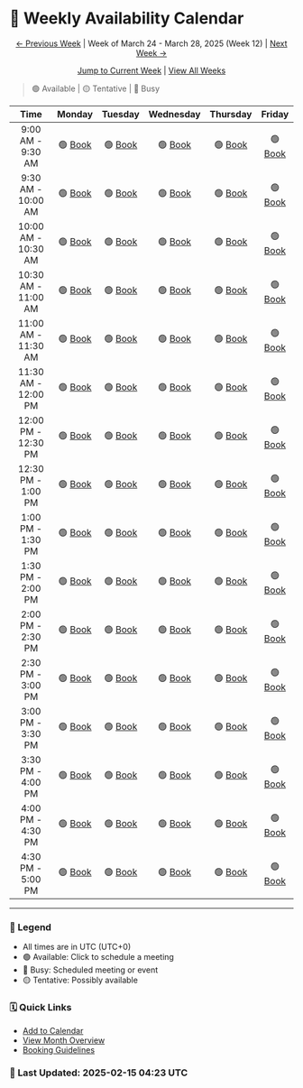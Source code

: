 # 📅 Weekly Availability Calendar

<div align="center">

[← Previous Week](/future/2025-W12.md) | Week of March 24 - March 28, 2025 (Week 12) | [Next Week →](/future/2025-W14.md)

[Jump to Current Week](/README.md) | [View All Weeks](/calendar-index.md)
</div>

> 🟢 Available | 🟡 Tentative | 🔴 Busy 

| Time | Monday | Tuesday | Wednesday | Thursday | Friday |
|:----:|:------:|:--------:|:---------:|:--------:|:------:|
| 9:00 AM - 9:30 AM | 🟢 [Book](https://cal.com) | 🟢 [Book](https://cal.com) | 🟢 [Book](https://cal.com) | 🟢 [Book](https://cal.com) | 🟢 [Book](https://cal.com) |
| 9:30 AM - 10:00 AM | 🟢 [Book](https://cal.com) | 🟢 [Book](https://cal.com) | 🟢 [Book](https://cal.com) | 🟢 [Book](https://cal.com) | 🟢 [Book](https://cal.com) |
| 10:00 AM - 10:30 AM | 🟢 [Book](https://cal.com) | 🟢 [Book](https://cal.com) | 🟢 [Book](https://cal.com) | 🟢 [Book](https://cal.com) | 🟢 [Book](https://cal.com) |
| 10:30 AM - 11:00 AM | 🟢 [Book](https://cal.com) | 🟢 [Book](https://cal.com) | 🟢 [Book](https://cal.com) | 🟢 [Book](https://cal.com) | 🟢 [Book](https://cal.com) |
| 11:00 AM - 11:30 AM | 🟢 [Book](https://cal.com) | 🟢 [Book](https://cal.com) | 🟢 [Book](https://cal.com) | 🟢 [Book](https://cal.com) | 🟢 [Book](https://cal.com) |
| 11:30 AM - 12:00 PM | 🟢 [Book](https://cal.com) | 🟢 [Book](https://cal.com) | 🟢 [Book](https://cal.com) | 🟢 [Book](https://cal.com) | 🟢 [Book](https://cal.com) |
| 12:00 PM - 12:30 PM | 🟢 [Book](https://cal.com) | 🟢 [Book](https://cal.com) | 🟢 [Book](https://cal.com) | 🟢 [Book](https://cal.com) | 🟢 [Book](https://cal.com) |
| 12:30 PM - 1:00 PM | 🟢 [Book](https://cal.com) | 🟢 [Book](https://cal.com) | 🟢 [Book](https://cal.com) | 🟢 [Book](https://cal.com) | 🟢 [Book](https://cal.com) |
| 1:00 PM - 1:30 PM | 🟢 [Book](https://cal.com) | 🟢 [Book](https://cal.com) | 🟢 [Book](https://cal.com) | 🟢 [Book](https://cal.com) | 🟢 [Book](https://cal.com) |
| 1:30 PM - 2:00 PM | 🟢 [Book](https://cal.com) | 🟢 [Book](https://cal.com) | 🟢 [Book](https://cal.com) | 🟢 [Book](https://cal.com) | 🟢 [Book](https://cal.com) |
| 2:00 PM - 2:30 PM | 🟢 [Book](https://cal.com) | 🟢 [Book](https://cal.com) | 🟢 [Book](https://cal.com) | 🟢 [Book](https://cal.com) | 🟢 [Book](https://cal.com) |
| 2:30 PM - 3:00 PM | 🟢 [Book](https://cal.com) | 🟢 [Book](https://cal.com) | 🟢 [Book](https://cal.com) | 🟢 [Book](https://cal.com) | 🟢 [Book](https://cal.com) |
| 3:00 PM - 3:30 PM | 🟢 [Book](https://cal.com) | 🟢 [Book](https://cal.com) | 🟢 [Book](https://cal.com) | 🟢 [Book](https://cal.com) | 🟢 [Book](https://cal.com) |
| 3:30 PM - 4:00 PM | 🟢 [Book](https://cal.com) | 🟢 [Book](https://cal.com) | 🟢 [Book](https://cal.com) | 🟢 [Book](https://cal.com) | 🟢 [Book](https://cal.com) |
| 4:00 PM - 4:30 PM | 🟢 [Book](https://cal.com) | 🟢 [Book](https://cal.com) | 🟢 [Book](https://cal.com) | 🟢 [Book](https://cal.com) | 🟢 [Book](https://cal.com) |
| 4:30 PM - 5:00 PM | 🟢 [Book](https://cal.com) | 🟢 [Book](https://cal.com) | 🟢 [Book](https://cal.com) | 🟢 [Book](https://cal.com) | 🟢 [Book](https://cal.com) |

---
### 📝 Legend
- All times are in UTC (UTC+0)
- 🟢 Available: Click to schedule a meeting
- 🔴 Busy: Scheduled meeting or event
- 🟡 Tentative: Possibly available

### 🗓️ Quick Links
- [Add to Calendar](/calendar.ics)
- [View Month Overview](/2025-03.md)
- [Booking Guidelines](/booking-guidelines.md)

### 🔄 Last Updated: 2025-02-15 04:23 UTC

